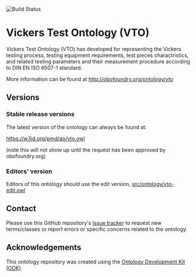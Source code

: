 
![Build Status](https://github.com/HosseinBeygiNasrabadi/Vickers-testing-application-ontology/actions/workflows/qc.yml/badge.svg)
# Vickers Test Ontology (VTO)

Vickers Test Ontology (VTO) has developed for representing the Vickers testing process, testing equipment requirements, test pieces charactristics, and related testing parameters and their measurement procedure according to DIN EN ISO 6507-1 standard.

More information can be found at http://obofoundry.org/ontology/vto

## Versions

### Stable release versions

The latest version of the ontology can always be found at:

https://w3id.org/pmd/ao/vto.owl

(note this will not show up until the request has been approved by obofoundry.org)

### Editors' version

Editors of this ontology should use the edit version, [src/ontology/vto-edit.owl](src/ontology/vto-edit.owl)

## Contact

Please use this GitHub repository's [Issue tracker](https://github.com/HosseinBeygiNasrabadi/Vickers-testing-application-ontology/issues) to request new terms/classes or report errors or specific concerns related to the ontology.

## Acknowledgements

This ontology repository was created using the [Ontology Development Kit (ODK)](https://github.com/INCATools/ontology-development-kit).
